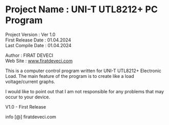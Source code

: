 # Project Name       :   UNI-T UTL8212+ PC Program
  Project Version    :   Ver 1.0   
  First Release Date :   01.04.2024  
  Last Compile Date  :   01.04.2024 
  
  Author             :   FIRAT DEVECI   
  Web Site           :   www.firatdeveci.com   
  
  This is a computer control program written for UNI-T UTL8212+ Electronic Load.
  The main feature of the program is to create like a load voltage/current graphs.

  I would like to point out that I am not responsible for any problems that may occur to your device.

  V1.0 - First Release

  info [@] firatdeveci.com
